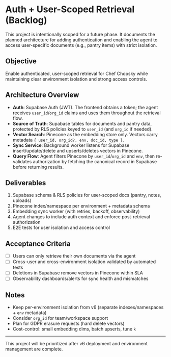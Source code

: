 # Auth + User-Scoped Retrieval (Backlog)

This project is intentionally scoped for a future phase. It documents the planned architecture for adding authentication and enabling the agent to access user-specific documents (e.g., pantry items) with strict isolation.

## Objective
Enable authenticated, user-scoped retrieval for Chef Chopsky while maintaining clear environment isolation and strong access controls.

## Architecture Overview
- **Auth**: Supabase Auth (JWT). The frontend obtains a token; the agent receives `user_id`/`org_id` claims and uses them throughout the retrieval flow.
- **Source of Truth**: Supabase tables for documents and pantry data, protected by RLS policies keyed to `user_id` (and `org_id` if needed).
- **Vector Search**: Pinecone as the embedding store only. Vectors carry metadata `{ user_id, org_id?, env, doc_id, type }`.
- **Sync Service**: Background worker listens for Supabase insert/update/delete and upserts/deletes vectors in Pinecone.
- **Query Flow**: Agent filters Pinecone by `user_id`/`org_id` and `env`, then re-validates authorization by fetching the canonical record in Supabase before returning results.

## Deliverables
1. Supabase schema & RLS policies for user-scoped docs (pantry, notes, uploads)
2. Pinecone index/namespace per environment + metadata schema
3. Embedding sync worker (with retries, backoff, observability)
4. Agent changes to include auth context and enforce post-retrieval authorization
5. E2E tests for user isolation and access control

## Acceptance Criteria
- [ ] Users can only retrieve their own documents via the agent
- [ ] Cross-user and cross-environment isolation validated by automated tests
- [ ] Deletions in Supabase remove vectors in Pinecone within SLA
- [ ] Observability dashboards/alerts for sync health and mismatches

## Notes
- Keep per-environment isolation from v6 (separate indexes/namespaces + `env` metadata)
- Consider `org_id` for team/workspace support
- Plan for GDPR erasure requests (hard delete vectors)
- Cost-control: small embedding dims, batch upserts, tune `k`

---

This project will be prioritized after v6 deployment and environment management are complete.

